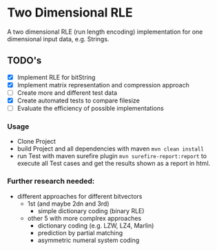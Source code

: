 # Two Dimensional RLE
A two dimensional RLE (run length encoding) implementation for one dimensional input data, e.g. Strings.

## TODO's

- [x] Implement RLE for bitString
- [x] Implement matrix representation and compression approach
- [ ] Create more and different test data
- [x] Create automated tests to compare filesize
- [ ] Evaluate the efficiency of possible implementations

### Usage
- Clone Project
- build Project and all dependencies with maven `mvn clean install`
- run Test with maven surefire plugin `mvn surefire-report:report` to execute all Test cases and get the results shown as a report in html. 


### Further research needed:
- different approaches for different bitvectors
  - 1st (and maybe 2dn and 3rd)
    - simple dictionary coding (binary RLE)
  - other 5 with more complrex approaches
    - dictionary coding (e.g. LZW, LZ4, Marlin)
    - prediction by partial matching
    - asymmetric numeral system coding 
